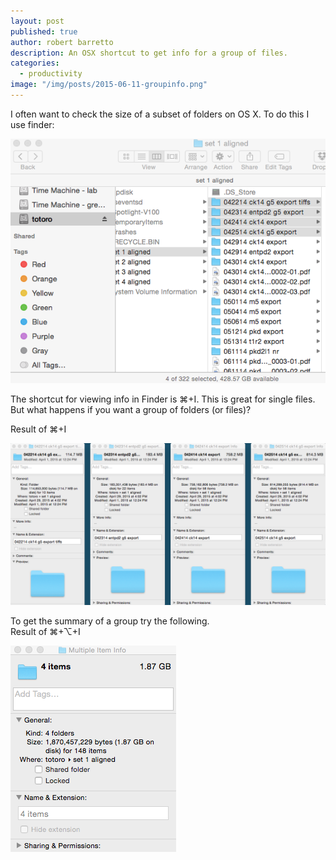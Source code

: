 ```yaml
---
layout: post
published: true
author: robert barretto
description: An OSX shortcut to get info for a group of files.
categories: 
  - productivity
image: "/img/posts/2015-06-11-groupinfo.png"
---
```


I often want to check the size of a subset of folders on OS X.  To do this I use finder:

![](/img/posts/2015-06-11-finder.png)

The shortcut for viewing info in Finder is ⌘+I.  This is great for single files.  But what happens if you want a group of folders (or files)?

Result of ⌘+I 

![](/img/posts/2015-06-11-soloinfo.png)


To get the summary of a group try the following.  
Result of ⌘+⌥+I

![](/img/posts/2015-06-11-groupinfo.png)
